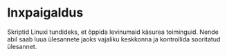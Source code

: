 # lnxpaigaldus
Skriptid Linuxi tundideks, et õppida levinumaid käsurea toiminguid. Nende abil saab luua ülesannete jaoks vajaliku keskkonna ja kontrollida sooritatud ülesannet.

